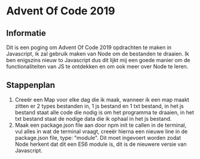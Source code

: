 # Advent Of Code 2019

## Informatie

Dit is een poging om Advent Of Code 2019 opdrachten te maken in Javascript, ik zal gebruik maken van Node om de bestanden te draaien. Ik ben enigszins nieuw to Javascript dus dit lijkt mij een goede manier om de functionaliteiten van JS te ontdekken en om ook meer over Node te leren.

## Stappenplan

1. Creeër een Map voor elke dag die ik maak, wanneer ik een map maakt zitten er 2 types bestanden in, 1 js bestand en 1 txt bestand, in het js bestand staat alle code die nodig is om het programma te draaien, in het txt bestand staat de nodige data die ik ophaal in het js bestand.
2. Maak een package.json file aan door npm init te callen in de terminal, vul alles in wat de terminal vraagt, creeër hierna een nieuwe line in de package.json file, type: "module". Dit moet ingevoert worden zodat Node herkent dat dit een ES6 module is, dit is de nieuwere versie van Javascript.
